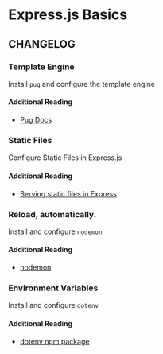 # Express.js Basics

## CHANGELOG

### Template Engine

Install `pug` and configure the template engine

#### Additional Reading

+ [Pug Docs](https://pugjs.org/api/getting-started.html)

### Static Files

Configure Static Files in Express.js

#### Additional Reading

+ [Serving static files in Express](https://expressjs.com/en/starter/static-files.html)

### Reload, automatically.

Install and configure `nodemon`

#### Additional Reading

+ [nodemon](https://nodemon.io/)

### Environment Variables

Install and configure `dotenv`

#### Additional Reading

+ [dotenv npm package](https://www.npmjs.com/package/dotenv)